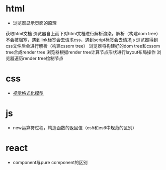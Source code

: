 # html

- 浏览器显示页面的原理

获取html文档
浏览器自上而下对html文档进行解析渲染，解析（构建dom tree）不会被阻塞，遇到link标签会去请求css，遇到script标签会去请求js
浏览器得到css文件后会进行解析（构建cssom tree）
浏览器将构建好的dom tree和cssom tree合成render tree
浏览器根据render tree计算节点形状进行layout布局操作
浏览器遍历render tree绘制节点

# css

- [视觉格式化模型](https://developer.mozilla.org/zh-CN/docs/Web/Guide/CSS/Visual_formatting_model)

# js

- new运算符过程，构造函数的返回值（es5和es6中规范的区别）

# react

- component与pure component的区别
